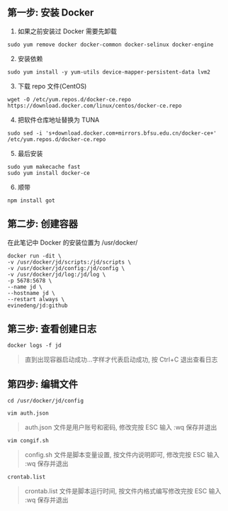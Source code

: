 ## 第一步: 安装 Docker

1. 如果之前安装过 Docker 需要先卸载

`sudo yum remove docker docker-common docker-selinux docker-engine`

2. 安装依赖

`sudo yum install -y yum-utils device-mapper-persistent-data lvm2`

3. 下载 repo 文件(CentOS)

`wget -O /etc/yum.repos.d/docker-ce.repo https://download.docker.com/linux/centos/docker-ce.repo`

4. 把软件仓库地址替换为 TUNA

`sudo sed -i 's+download.docker.com+mirrors.bfsu.edu.cn/docker-ce+' /etc/yum.repos.d/docker-ce.repo`

5. 最后安装

```
sudo yum makecache fast
sudo yum install docker-ce
```

6. 顺带

`npm install got`

## 第二步: 创建容器

在此笔记中 Docker 的安装位置为 /usr/docker/ 

```
docker run -dit \
-v /usr/docker/jd/scripts:/jd/scripts \
-v /usr/docker/jd/config:/jd/config \
-v /usr/docker/jd/log:/jd/log \
-p 5678:5678 \
--name jd \
--hostname jd \
--restart always \
evinedeng/jd:github
```

## 第三步: 查看创建日志

`docker logs -f jd`

> 直到出现容器启动成功...字样才代表启动成功, 按 Ctrl+C 退出查看日志

## 第四步: 编辑文件

```
cd /usr/docker/jd/config
```

`vim auth.json`
> auth.json 文件是用户账号和密码, 修改完按 ESC 输入 :wq 保存并退出

`vim congif.sh`
> config.sh 文件是脚本变量设置, 按文件内说明即可, 修改完按 ESC 输入 :wq 保存并退出

`crontab.list`
> crontab.list 文件是脚本运行时间, 按文件内格式编写修改完按 ESC 输入 :wq 保存并退出

